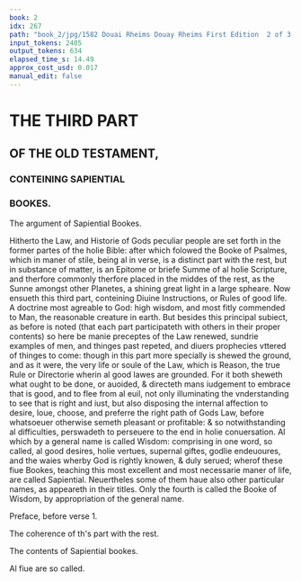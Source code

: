 ```yaml
---
book: 2
idx: 267
path: "book_2/jpg/1582 Douai Rheims Douay Rheims First Edition  2 of 3 1610 Old Testament.pdf-267.jpg"
input_tokens: 2405
output_tokens: 634
elapsed_time_s: 14.49
approx_cost_usd: 0.017
manual_edit: false
---
```

# THE THIRD PART
## OF THE OLD TESTAMENT,
### CONTEINING SAPIENTIAL
### BOOKES.

The argument of Sapiential Bookes.

Hitherto the Law, and Historie of Gods peculiar people are set forth in the former partes of the holie Bible: after which folowed the Booke of Psalmes, which in maner of stile, being al in verse, is a distinct part with the rest, but in substance of matter, is an Epitome or briefe Summe of al holie Scripture, and therfore commonly therfore placed in the middes of the rest, as the Sunne amongst other Planetes, a shining great light in a large spheare. Now ensueth this third part, conteining Diuine Instructions, or Rules of good life. A doctrine most agreable to God: high wisdom, and most fitly commended to Man, the reasonable creature in earth. But besides this principal subiect, as before is noted (that each part participateth with others in their proper contents) so here be manie preceptes of the Law renewed, sundrie examples of men, and thinges past repeted, and diuers prophecies vttered of thinges to come: though in this part more specially is shewed the ground, and as it were, the very life or soule of the Law, which is Reason, the true Rule or Directorie wherin al good lawes are grounded. For it both sheweth what ought to be done, or auoided, & directeth mans iudgement to embrace that is good, and to flee from al euil, not only illuminating the vnderstanding to see that is right and iust, but also disposing the internal affection to desire, loue, choose, and preferre the right path of Gods Law, before whatsoeuer otherwise semeth pleasant or profitable: & so notwithstanding al difficulties, perswadeth to perseuere to the end in holie conuersation. Al which by a general name is called Wisdom: comprising in one word, so called, al good desires, holie vertues, supernal giftes, godlie endeuoures, and the waies wherby God is rightly knowen, & duly serued; wherof these fiue Bookes, teaching this most excellent and most necessarie maner of life, are called Sapiential. Neuertheles some of them haue also other particular names, as appeareth in their titles. Only the fourth is called the Booke of Wisdom, by appropriation of the general name.

<aside>Preface, before verse 1.</aside>

The coherence of th's part with the rest.

The contents of Sapiential bookes.

Al fiue are so called.